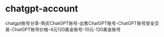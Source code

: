 # chatgpt-account
chatgpt账号分享-购买ChatGPT账号-出售ChatGPT账号-ChatGPT账号安全交易-ChatGPT账号价格-4元120美金账号-10元-120美金账号
